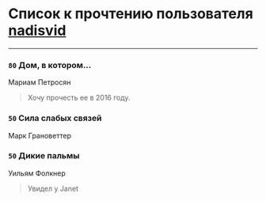 # Список к прочтению пользователя [nadisvid](https://www.facebook.com/app_scoped_user_id/1138852626183846/)
---

### `80` Дом, в котором…
Мариам Петросян
> Хочу прочесть ее в 2016 году.

### `50` Сила слабых связей
Марк Грановеттер

### `50` Дикие пальмы
Уильям Фолкнер
> Увидел у Janet


